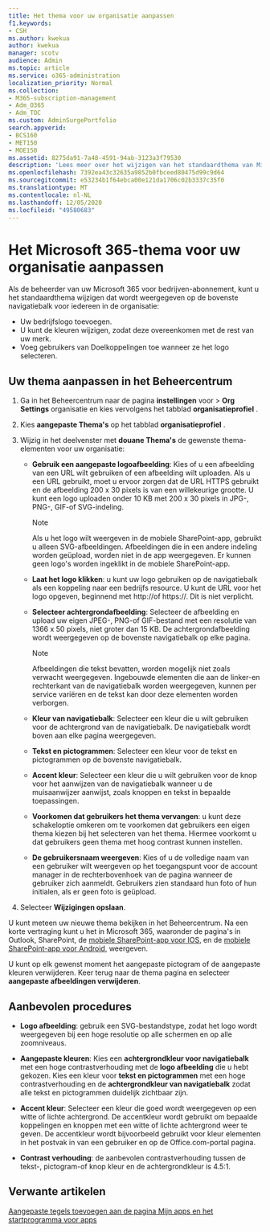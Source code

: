 ```yaml
---
title: Het thema voor uw organisatie aanpassen
f1.keywords:
- CSH
ms.author: kwekua
author: kwekua
manager: scotv
audience: Admin
ms.topic: article
ms.service: o365-administration
localization_priority: Normal
ms.collection:
- M365-subscription-management
- Adm_O365
- Adm_TOC
ms.custom: AdminSurgePortfolio
search.appverid:
- BCS160
- MET150
- MOE150
ms.assetid: 8275da91-7a48-4591-94ab-3123a3f79530
description: 'Lees meer over het wijzigen van het standaardthema van Microsoft 365 en pas dit aan met uw bedrijfslogo of kleur. '
ms.openlocfilehash: 7392ea43c32635a9852b0fbceed80475d99c9d64
ms.sourcegitcommit: e53234b1f64ebca00e121da1706c02b3337c35f0
ms.translationtype: MT
ms.contentlocale: nl-NL
ms.lasthandoff: 12/05/2020
ms.locfileid: "49580683"
---
```

# <a name="customize-the-microsoft-365-theme-for-your-organization"></a>Het Microsoft 365-thema voor uw organisatie aanpassen

Als de beheerder van uw Microsoft 365 voor bedrijven-abonnement, kunt u het standaardthema wijzigen dat wordt weergegeven op de bovenste navigatiebalk voor iedereen in de organisatie:

- Uw bedrijfslogo toevoegen.
- U kunt de kleuren wijzigen, zodat deze overeenkomen met de rest van uw merk.
- Voeg gebruikers van Doelkoppelingen toe wanneer ze het logo selecteren.
  
## <a name="customize-your-theme-in-the-admin-center"></a>Uw thema aanpassen in het Beheercentrum

1. Ga in het Beheercentrum naar de pagina **instellingen** voor \> **Org Settings** organisatie en kies vervolgens het tabblad **organisatieprofiel** .

2. Kies **aangepaste Thema's** op het tabblad **organisatieprofiel** .

3. Wijzig in het deelvenster met **douane Thema's** de gewenste thema-elementen voor uw organisatie:

    - **Gebruik een aangepaste logoafbeelding**: Kies of u een afbeelding van een URL wilt gebruiken of een afbeelding wilt uploaden. Als u een URL gebruikt, moet u ervoor zorgen dat de URL HTTPS gebruikt en de afbeelding 200 x 30 pixels is van een willekeurige grootte. U kunt een logo uploaden onder 10 KB met 200 x 30 pixels in JPG-, PNG-, GIF-of SVG-indeling.

      > [!NOTE]
      > Als u het logo wilt weergeven in de mobiele SharePoint-app, gebruikt u alleen SVG-afbeeldingen. Afbeeldingen die in een andere indeling worden geüpload, worden niet in de app weergegeven. Er kunnen geen logo's worden ingeklikt in de mobiele SharePoint-app.

    - **Laat het logo klikken**: u kunt uw logo gebruiken op de navigatiebalk als een koppeling naar een bedrijfs resource. U kunt de URL voor het logo opgeven, beginnend met http://of https://. Dit is niet verplicht.

    - **Selecteer achtergrondafbeelding**: Selecteer de afbeelding en upload uw eigen JPEG-, PNG-of GIF-bestand met een resolutie van 1366 x 50 pixels, niet groter dan 15 KB. De achtergrondafbeelding wordt weergegeven op de bovenste navigatiebalk op elke pagina.

      > [!NOTE]
      > Afbeeldingen die tekst bevatten, worden mogelijk niet zoals verwacht weergegeven. Ingebouwde elementen die aan de linker-en rechterkant van de navigatiebalk worden weergegeven, kunnen per service variëren en de tekst kan door deze elementen worden verborgen.

    - **Kleur van navigatiebalk**: Selecteer een kleur die u wilt gebruiken voor de achtergrond van de navigatiebalk. De navigatiebalk wordt boven aan elke pagina weergegeven.

    - **Tekst en pictogrammen**: Selecteer een kleur voor de tekst en pictogrammen op de bovenste navigatiebalk.

    - **Accent kleur**: Selecteer een kleur die u wilt gebruiken voor de knop voor het aanwijzen van de navigatiebalk wanneer u de muisaanwijzer aanwijst, zoals knoppen en tekst in bepaalde toepassingen.

    - **Voorkomen dat gebruikers het thema vervangen**: u kunt deze schakeloptie omkeren om te voorkomen dat gebruikers een eigen thema kiezen bij het selecteren van het thema. Hiermee voorkomt u dat gebruikers geen thema met hoog contrast kunnen instellen.

    - **De gebruikersnaam weergeven**: Kies of u de volledige naam van een gebruiker wilt weergeven op het toegangspunt voor de account manager in de rechterbovenhoek van de pagina wanneer de gebruiker zich aanmeldt. Gebruikers zien standaard hun foto of hun initialen, als er geen foto is geüpload.

4. Selecteer **Wijzigingen opslaan**.

U kunt meteen uw nieuwe thema bekijken in het Beheercentrum. Na een korte vertraging kunt u het in Microsoft 365, waaronder de pagina's in Outlook, SharePoint, de [mobiele SharePoint-app voor IOS](https://support.microsoft.com/office/339402ce-16bb-4c97-9475-0c5375ccef7a), en de [mobiele SharePoint-app voor Android](https://support.microsoft.com/office/d875654b-fb0a-4dbe-a17a-a676cf936284), weergeven.

U kunt op elk gewenst moment het aangepaste pictogram of de aangepaste kleuren verwijderen. Keer terug naar de thema pagina en selecteer **aangepaste afbeeldingen verwijderen**.
  
## <a name="best-practices"></a>Aanbevolen procedures

- **Logo afbeelding**: gebruik een SVG-bestandstype, zodat het logo wordt weergegeven bij een hoge resolutie op alle schermen en op alle zoomniveaus.

- **Aangepaste kleuren**: Kies een **achtergrondkleur voor navigatiebalk** met een hoge contrastverhouding met de **logo afbeelding** die u hebt gekozen. Kies een kleur voor **tekst en pictogrammen** met een hoge contrastverhouding en de **achtergrondkleur van navigatiebalk** zodat alle tekst en pictogrammen duidelijk zichtbaar zijn.

- **Accent kleur**: Selecteer een kleur die goed wordt weergegeven op een witte of lichte achtergrond. De accentkleur wordt gebruikt om bepaalde koppelingen en knoppen met een witte of lichte achtergrond weer te geven. De accentkleur wordt bijvoorbeeld gebruikt voor kleur elementen in het postvak in van een gebruiker en op de Office.com-portal pagina.
  
- **Contrast verhouding**: de aanbevolen contrastverhouding tussen de tekst-, pictogram-of knop kleur en de achtergrondkleur is 4.5:1.
  
## <a name="related-articles"></a>Verwante artikelen

[Aangepaste tegels toevoegen aan de pagina Mijn apps en het startprogramma voor apps](../manage/customize-the-app-launcher.md)